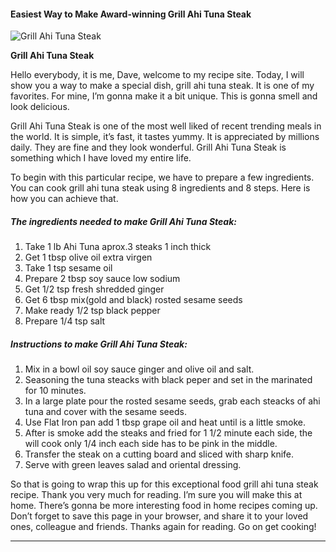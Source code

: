             

#### Easiest Way to Make Award-winning Grill Ahi Tuna Steak

![Grill Ahi Tuna Steak](https://img-global.cpcdn.com/recipes/5169250848210944/751x532cq70/grill-ahi-tuna-steak-recipe-main-photo.jpg)

**Grill Ahi Tuna Steak**

Hello everybody, it is me, Dave, welcome to my recipe site. Today, I will show you a way to make a special dish, grill ahi tuna steak. It is one of my favorites. For mine, I’m gonna make it a bit unique. This is gonna smell and look delicious.

Grill Ahi Tuna Steak is one of the most well liked of recent trending meals in the world. It is simple, it’s fast, it tastes yummy. It is appreciated by millions daily. They are fine and they look wonderful. Grill Ahi Tuna Steak is something which I have loved my entire life.

To begin with this particular recipe, we have to prepare a few ingredients. You can cook grill ahi tuna steak using 8 ingredients and 8 steps. Here is how you can achieve that.

##### The ingredients needed to make Grill Ahi Tuna Steak:

1.  Take 1 lb Ahi Tuna aprox.3 steaks 1 inch thick
2.  Get 1 tbsp olive oil extra virgen
3.  Take 1 tsp sesame oil
4.  Prepare 2 tbsp soy sauce low sodium
5.  Get 1/2 tsp fresh shredded ginger
6.  Get 6 tbsp mix(gold and black) rosted sesame seeds
7.  Make ready 1/2 tsp black pepper
8.  Prepare 1/4 tsp salt

##### Instructions to make Grill Ahi Tuna Steak:

1.  Mix in a bowl oil soy sauce ginger and olive oil and salt.
2.  Seasoning the tuna steacks with black peper and set in the marinated for 10 minutes.
3.  In a large plate pour the rosted sesame seeds, grab each steacks of ahi tuna and cover with the sesame seeds.
4.  Use Flat Iron pan add 1 tbsp grape oil and heat until is a little smoke.
5.  After is smoke add the steaks and fried for 1 1/2 minute each side, the will cook only 1/4 inch each side has to be pink in the middle.
6.  Transfer the steak on a cutting board and sliced with sharp knife.
7.  Serve with green leaves salad and oriental dressing.

So that is going to wrap this up for this exceptional food grill ahi tuna steak recipe. Thank you very much for reading. I’m sure you will make this at home. There’s gonna be more interesting food in home recipes coming up. Don’t forget to save this page in your browser, and share it to your loved ones, colleague and friends. Thanks again for reading. Go on get cooking!

* * *